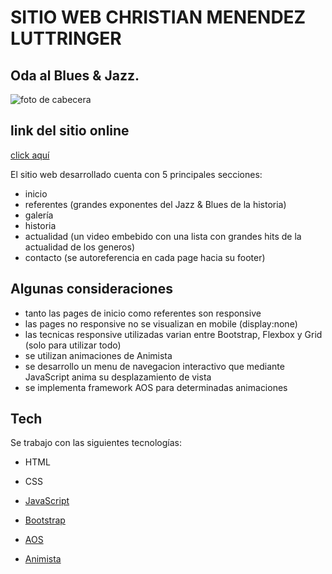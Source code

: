 # SITIO WEB CHRISTIAN MENENDEZ LUTTRINGER
## Oda al Blues & Jazz.
![foto de cabecera](<https://upload.wikimedia.org/wikivoyage/en/a/ab/Jazz_DOTM_Banner_1.jpg>)

## link del sitio online
[click aquí](<https://luttringer.github.io/PreEntrega2Menendez/index.html>)

El sitio web desarrollado cuenta con 5 principales secciones:
- inicio
- referentes (grandes exponentes del Jazz & Blues de la historia)
- galería 
- historia
- actualidad (un video embebido con una lista con grandes hits de la actualidad de los generos)
- contacto (se autoreferencia en cada page hacia su footer)

## Algunas consideraciones

- tanto las pages de inicio como referentes son responsive
- las pages no responsive no se visualizan en mobile (display:none)
- las tecnicas responsive utilizadas varian entre Bootstrap, Flexbox y Grid (solo para utilizar todo)
- se utilizan animaciones de Animista
- se desarrollo un menu de navegacion interactivo que mediante JavaScript anima su desplazamiento de vista
- se implementa framework AOS para determinadas animaciones



## Tech

Se trabajo con las siguientes tecnologías:

- HTML
- CSS
- [JavaScript]
- [Bootstrap]
- [AOS]
- [Animista]


   [JavaScript]: <https://www.javascript.com/>
   [Bootstrap]: <https://getbootstrap.com/>
   [AOS]: <https://michalsnik.github.io/aos/>
   [Animista]: <https://animista.net/>
